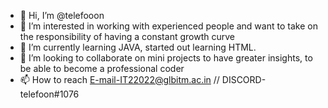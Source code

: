 - 👋 Hi, I’m @telefooon
- 👀 I’m interested in working with experienced people and want to take on the responsibility of having a constant growth curve
- 🌱 I’m currently learning JAVA, started out learning HTML.
- 💞️ I’m looking to collaborate on mini projects to have greater insights, to be able to become a professional coder
- 📫 How to reach E-mail-IT22022@glbitm.ac.in // DISCORD-telefoon#1076

<!---
telefooon/telefooon is a ✨ special ✨ repository because its `README.md` (this file) appears on your GitHub profile.
You can click the Preview link to take a look at your changes.
--->
